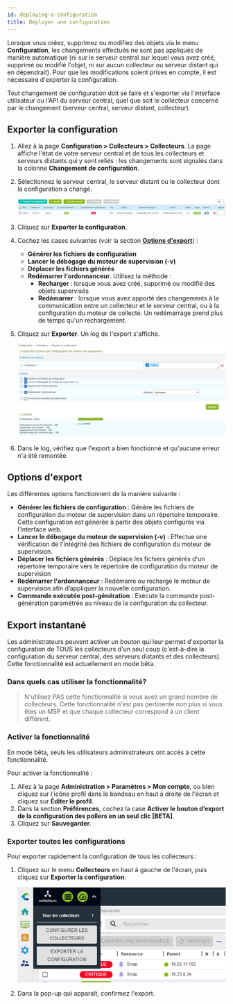 ```yaml
---
id: deploying-a-configuration
title: Déployer une configuration
---
```


Lorsque vous créez, supprimez ou modifiez des objets via le menu
**Configuration**, les changements effectués ne sont pas appliqués de manière
automatique (ni sur le serveur central sur lequel vous avez créé, supprimé ou modifié l'objet, ni sur aucun collecteur ou serveur distant qui en dépendrait). Pour que les modifications soient prises en compte, il est nécessaire d'exporter la configuration.

Tout changement de configuration doit se faire et s'exporter via l'interface utilisateur ou l'API du serveur central, quel que soit le collecteur concerné par le changement (serveur central, serveur distant, collecteur).

## Exporter la configuration

1.  Allez à la page **Configuration > Collecteurs > Collecteurs**. La page affiche l'état de votre serveur central et de tous les collecteurs et serveurs distants qui y sont reliés : les changements sont signalés dans la colonne **Changement de configuration**. 

2.  Sélectionnez le serveur central, le serveur distant ou le collecteur dont la configuration a changé.

    ![image](../../assets/monitoring/monitoring-servers/export_conf.png)

3.  Cliquez sur **Exporter la configuration**.

4.  Cochez les cases suivantes (voir la section [**Options d'export**](#options-dexport)) :
    - **Générer les fichiers de configuration**
    - **Lancer le débogage du moteur de supervision (-v)**
    - **Déplacer les fichiers générés**
    - **Redémarrer l'ordonnanceur**. Utilisez la méthode : 
      - **Recharger** : lorsque vous avez créé, supprimé ou modifié des objets supervisés
      - **Redémarrer** : lorsque vous avez apporté des changements à la communication entre un collecteur et le serveur central, ou à la configuration du moteur de collecte. Un redémarrage prend plus de temps qu'un rechargement.

5.  Cliquez sur **Exporter**. Un log de l'export s'affiche.

    ![image](../../assets/monitoring/monitoring-servers/export_conf_done.png)

6. Dans le log, vérifiez que l'export a bien fonctionné et qu'aucune erreur n'a été remontée.

## Options d'export

Les différentes options fonctionnent de la manière suivante :

  - **Générer les fichiers de configuration** : Génère les fichiers de
    configuration du moteur de supervision dans un répertoire temporaire. Cette
    configuration est générée à partir des objets configurés via l’interface web.
  - **Lancer le débogage du moteur de supervision (-v)** : Effectue une vérification de l'intégrité des fichiers de configuration du moteur de supervision.
  - **Déplacer les fichiers générés** : Déplace les fichiers générés d'un répertoire temporaire vers le répertoire de configuration du moteur de supervision
  - **Redémarrer l'ordonnanceur** : Redémarre ou recharge le moteur de supervision afin d’appliquer
    la nouvelle configuration.
  - **Commande exécutée post-génération** : Exécute la commande post-génération
    paramétrée au niveau de la configuration du collecteur.

## Export instantané

Les administrateurs peuvent activer un bouton qui leur permet d'exporter la configuration de TOUS les collecteurs d'un seul coup (c'est-à-dire la configuration du serveur central, des serveurs distants et des collecteurs). Cette fonctionnalité est actuellement en mode bêta.

### Dans quels cas utiliser la fonctionnalité?

> N'utilisez PAS cette fonctionnalité si vous avez un grand nombre de collecteurs. Cette fonctionnalité n'est pas pertinente non plus si vous êtes un MSP et que chaque collecteur correspond à un client différent.

### Activer la fonctionnalité

En mode bêta, seuls les utilisateurs administrateurs ont accès à cette fonctionnalité. 

Pour activer la fonctionnalité :
1. Allez à la page **Administration > Paramètres > Mon compte**, ou bien cliquez sur l'icône profil dans le bandeau en haut à droite de l'écran et cliquez sur **Éditer le profil**.
2. Dans la section **Préférences**, cochez la case **Activer le bouton d’export de la configuration des pollers en un seul clic [BETA]**.
3. Cliquez sur **Sauvegarder**.

### Exporter toutes les configurations

Pour exporter rapidement la configuration de tous les collecteurs :

1. Cliquez sur le menu **Collecteurs** en haut à gauche de l'écran, puis cliquez sur **Exporter la configuration**.

    ![image](../../assets/monitoring/monitoring-servers/export_all_pollers_button.png)

2. Dans la pop-up qui apparaît, confirmez l'export.
